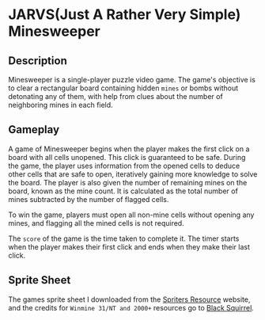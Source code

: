 # JARVS(Just A Rather Very Simple) Minesweeper

## Description

Minesweeper is a single-player puzzle video game. The game's objective is to clear a rectangular board containing hidden `mines` or bombs without detonating any of them, with help from clues about the number of neighboring mines in each field.

## Gameplay

A game of Minesweeper begins when the player makes the first click on a board with all cells unopened. This click is guaranteed to be safe. During the game, the player uses information from the opened cells to deduce other cells that are safe to open, iteratively gaining more knowledge to solve the board. The player is also given the number of remaining mines on the board, known as the mine count. It is calculated as the total number of mines subtracted by the number of flagged cells.

To win the game, players must open all non-mine cells without opening any mines, and flagging all the mined cells is not required.

The `score` of the game is the time taken to complete it. The timer starts when the player makes their first click and ends when they make their last click.

## Sprite Sheet

The games sprite sheet I downloaded from the [Spriters Resource](https://www.spriters-resource.com/pc_computer/minesweeper/sheet/19849/) website, and the credits for `Winmine 31/NT and 2000+` resources go to [Black Squirrel](https://www.spriters-resource.com/submitter/Black+Squirrel/).
